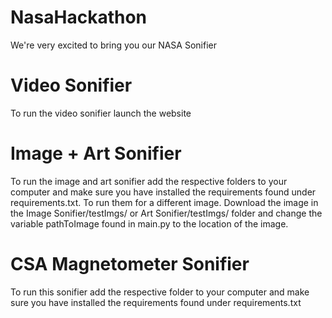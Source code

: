 # NasaHackathon
We're very excited to bring you our NASA Sonifier

# Video Sonifier
To run the video sonifier launch the website

# Image + Art Sonifier
To run the image and art sonifier add the respective folders to your computer and make sure you have installed the requirements found under requirements.txt. To run them for a different image. Download the image in the Image Sonifier/testImgs/ or Art Sonifier/testImgs/ folder and change the variable pathToImage found in main.py to the location of the image.

# CSA Magnetometer Sonifier
To run this sonifier add the respective folder to your computer and make sure you have installed the requirements found under requirements.txt 
